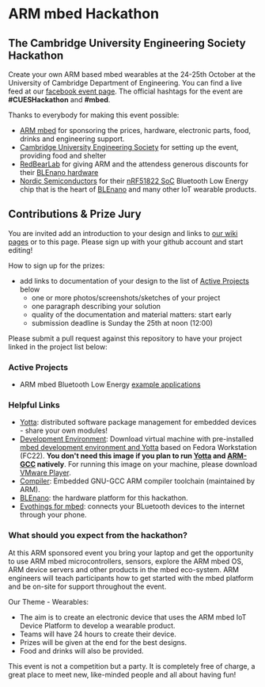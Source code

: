 # ARM mbed Hackathon

## The Cambridge University Engineering Society Hackathon
Create your own ARM based mbed wearables at the 24-25th October at the University of Cambridge Department of Engineering. You can find a live feed at our [facebook event page](https://www.facebook.com/events/1492417234391358/). The official hashtags for the event are **#CUESHackathon** and **#mbed**.

Thanks to everybody for making this event possible:
- [ARM mbed](https://www.mbed.com/en/) for sponsoring the prices, hardware, electronic parts, food, drinks and engineering support.
- [Cambridge University Engineering Society](https://cuengineeringsociety.org.uk/events/cues-hackathon/) for setting up the event, providing food and shelter
- [RedBearLab](http://redbearlab.com/) for giving ARM and the attendess generous discounts for their [BLEnano hardware](http://redbearlab.com/blenano/)
- [Nordic Semiconductors](https://www.mbed.com/en/partners/nordic/) for their [nRF51822 SoC](http://www.nordicsemi.com/eng/Products/Bluetooth-Smart-Bluetooth-low-energy/nRF51822) Bluetooth Low Energy chip that is the heart of [BLEnano](http://redbearlab.com/blenano/) and many other IoT wearable products.

## Contributions & Prize Jury
You are invited add an introduction to your design and links to [our wiki pages](https://github.com/ARMmbed/hackathon/wiki) or to this page. Please sign up with your github account and start editing!

How to sign up for the prizes:
- add links to documentation of your design to the list of [Active Projects](#active-projects) below
  - one or more photos/screenshots/sketches of your project
  - one paragraph describing your solution
  - quality of the documentation and material matters: start early
  - submission deadline is Sunday the 25th at noon (12:00)

Please submit a pull request against this repository to have your project linked in the project list below:

### Active Projects
- ARM mbed Bluetooth Low Energy [example applications](https://github.com/ARMmbed/ble-examples)

### Helpful Links
- [Yotta](http://yottadocs.mbed.com/): distributed software package management for embedded devices - share your own modules!
- [Development Environment](http://get.meriac.com/ARMmbed.zip): Download virtual machine with pre-installed [mbed development environment and Yotta](http://get.meriac.com/ARMmbed.zip) based on Fedora Workstation (FC22). **You don't need this image if you plan to run [Yotta](http://yottadocs.mbed.com/) and [ARM-GCC](https://launchpad.net/gcc-arm-embedded) natively**. For running this image on your machine, please download [VMware Player](https://my.vmware.com/web/vmware/free#desktop_end_user_computing/vmware_workstation_player/12_0).
- [Compiler](https://launchpad.net/gcc-arm-embedded): Embedded GNU-GCC ARM compiler toolchain (maintained by ARM).
- [BLEnano](http://redbearlab.com/blenano/): the hardware platform for this hackathon.
- [Evothings for mbed](https://evothings.com/things/mbed): connects your BLuetooth devices to the internet through your phone.

### What should you expect from the hackathon?

At this ARM sponsored event you bring your laptop and get the opportunity to use ARM mbed microcontrollers, sensors, explore the ARM mbed OS, ARM device servers and other products in the mbed eco-system. ARM engineers will teach participants how to get started with the mbed platform and be on-site for support throughout the event.

Our Theme - Wearables:
- The aim is to create an electronic device that uses the ARM mbed IoT Device Platform to develop a wearable product.
- Teams will have 24 hours to create their device.
- Prizes will be given at the end for the best designs.
- Food and drinks will also be provided.

This event is not a competition but a party. It is completely free of charge, a great place to meet new, like-minded people and all about having fun!


